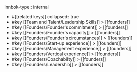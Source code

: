 innbok-type:: internal
- #[[related keys]]
collapsed:: true
- #key [[Team and Talent/Leadership Skills]] > [[founders]]
- #key [[Founders/Founder's commitment]] > [[founders]]
- #key [[Founders/Founder's capacity]] > [[founders]]
- #key [[Founders/Founder's circumstances]] > [[founders]]
- #key [[Founders/Start-up experience]] > [[founders]]
- #key [[Founders/Management experience]] > [[founders]]
- #key [[Founders/Vertical experience]] > [[founders]]
- #key [[Founders/Coachability]] > [[founders]]
- #key [[Founders/Leadership]] > [[founders]]




